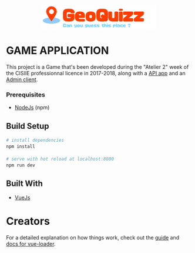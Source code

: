 <p align="center"><img src="https://raw.githubusercontent.com/lucandreiut/GeoQuizzAdmin/develop/src/assets/logo/logo.png"/></p>

# GAME APPLICATION

This project is a Game that's been developed during the "Atelier 2" week of the CISIIE professionnal licence in 2017-2018, along with a [API app](https://github.com/Quinou-kun/GeoQuizzApi) and an [Admin client](https://github.com/lucandreiut/GeoQuizzAdmin).

### Prerequisites

* [NodeJs](https://nodejs.org/en/) (npm)

## Build Setup

``` bash
# install dependencies
npm install

# serve with hot reload at localhost:8080
npm run dev
```

## Built With

* [VueJs](https://github.com/vuejs/vue)

# Creators

For a detailed explanation on how things work, check out the [guide](http://vuejs-templates.github.io/webpack/) and [docs for vue-loader](http://vuejs.github.io/vue-loader).
